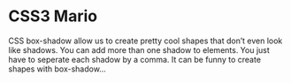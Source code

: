 CSS3 Mario
=====

CSS box-shadow allow us to create pretty cool shapes that don’t even look like shadows. You can add more than one shadow to elements. You just have to seperate each shadow by a comma. It can be funny to create shapes with box-shadow…
